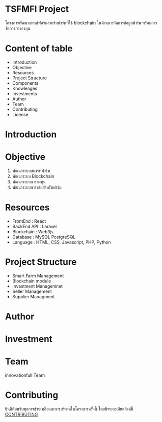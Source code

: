 # TSFMFI Project 
โครงการพัฒนาแพลต์ฟอร์มสมาร์ทฟาร์มที่ใช้ blockchain ในด้านการจัดการข้อมูลฟาร์ม พร้อมการจัดการการลงทุน

# Content of table
* Introduction
* Objective
* Resources
* Project Structure
* Components
* Knowleages
* Investments
* Author
* Team 
* Contributing
* License


# Introduction




# Objective
1. พัฒนาระบบสมาร์ทฟาร์ม
2. พัฒนาระบบ Blockchain
3. พัฒนาระบบการลงทุน
4. พัฒนาระบบการขายสำหรับฟาร์ม



# Resources
* FrontEnd : React
* BackEnd API : Laravel
* Blockchain : Web3js
* Database : MySQL PostgreSQL
* Language : HTML, CSS, Javascript, PHP, Python


# Project Structure
* Smart Farm Management
* Blockchain module
* Investment Managemnet 
* Seller Management
* Supplier Managment



# Author 





# Investment


# Team 

innovationfull Team

# Contributing
   ยินดีต้อนรับทุกการช่วยเหลือและการบริจาดในโครงการครั้งนี้ โดยมีรายละเอียดลิงค์นี้ <a href="./CONTRIBUTING.md"> CONTRIBUTING</a>